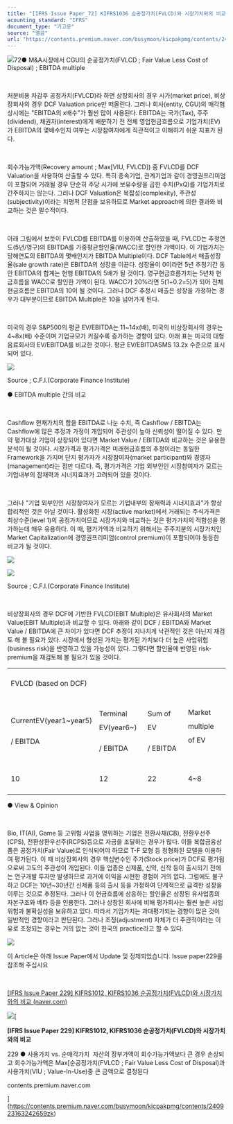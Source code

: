 ```yaml
---
title: "[IFRS Issue Paper_72] KIFRS1036 순공정가치(FVLCD)와 시장가치와의 비교"
acounting_standard: "IFRS"
document_type: "기고문"
source: "엘곰"
url: "https://contents.premium.naver.com/busymoon/kicpakpmg/contents/240502132836140qx"
---
```

![](https://n2.news.naver.com/l.gif?type=content)72● M&A시장에서 CGU의 순공정가치(FVLCD ; Fair Value Less Cost of Disposal) ; EBITDA multiple

​

처분비용 차감후 공정가치(FVLCD)라 하면 상장회사의 경우 시가(market price), 비상장회사의 경우 DCF Valuation price만 떠올린다. 그러나 회사(entity, CGU)의 매각협상시에는 "EBITDA의 x배수"가 훨씬 많이 사용된다. EBITDA는 국가(Tax), 주주(dividend), 채권자(interest)에게 배분하기 전 전체 영업현금흐름으로 기업가치(EV)가 EBITDA의 몇배수인지 여부는 시장참여자에게 직관적이고 이해하기 쉬운 지표가 된다.

​

회수가능가액(Recovery amount ; Max\[VIU, FVLCD\]) 중 FVLCD를 DCF Valuation을 사용하여 산출할 수 있다. 특히 종속기업, 관계기업과 같이 경영권프리미엄이 포함되어 거래될 경우 단순히 주당 시가에 보유수량을 곱한 수치(PxQ)를 기업가치로 간주하지는 않는다. 그러나 DCF Valuation은 복잡성(complexity), 주관성(subjectivity)이라는 치명적 단점을 보유하므로 Market approach에 의한 결과와 비교하는 것은 필수적이다.

​

아래 그림에서 보듯이 FVLCD를 EBITDA를 이용하여 산출하였을 때, FVLCD는 추정연도(5년/영구)의 EBITDA를 가중평균할인율(WACC)로 할인한 가액이다. 이 기업가치는 당해연도의 EBITDA의 몇배인지가 EBITDA Multiple이다. DCF Table에서 매출성장율(sale growth rate)은 EBITDA의 성장을 이끈다. 성장율이 0이라면 5년 추정기간 동안 EBITDA의 합계는 현행 EBITDA의 5배가 될 것이다. 영구현금흐름가치는 5년차 현금흐름을 WACC로 할인한 가액이 된다. WACC가 20%라면 5(1÷0.2=5)가 되어 전체 현금흐름은 EBITDA의 10이 될 것이다. 그러나 DCF 추정시 매출은 성장을 가정하는 경우가 대부분이므로 EBITDA Multiple은 10을 넘어가게 된다.

​

미국의 경우 S&P500의 평균 EV/EBITDA는 11~14x(배), 미국의 비상장회사의 경우는 4~8x(배) 수준이며 기업규모가 커질수록 증가하는 경향이 있다. 아래 표는 미국의 대형 음료회사의 EV/EBITDA를 비교한 것이다. 평균 EV/EBITDASMS 13.2x 수준으로 표시되어 있다.

![](https://dthumb-phinf.pstatic.net/dthumb?src=%22https://postfiles.pstatic.net/MjAyNDAzMjRfMTYg/MDAxNzExMjU4ODIyMzM1.LKE4sg20S-QT4V0UafnamR8yW2eLfsIKkBFT8uwDjfYg.UWSky26JSxz0LG7Cfr_5F04njmIofhXkR-NixI7JTAYg.PNG/image.png?type=w773%22&service=scs&type=w800)

Source ; C.F.I.(Corporate Finance Institute)

● EBITDA multiple 간의 비교

​

Cashflow 현재가치의 합을 EBITDA로 나눈 수치, 즉 Cashflow / EBITDA는 Cashflow에 많은 추정과 가정이 개입되어 주관성이 높아 신뢰성이 떨어질 수 있다. 만약 평가대상 기업이 상장되어 있다면 Market Value / EBITDA와 비교하는 것은 유용한 분석이 될 것이다. 시장가격과 평가가격은 미래현금흐름의 추정이라는 동일한 Framework을 가지며 단지 평가자가 시장참여자(market participant)와 경영자(management)라는 점만 다르다. 즉, 평가가격은 기업 외부인인 시장참여자가 모르는 기업내부의 잠재력과 시너지효과가 고려되어 있을 것이다.

​

그러나 "기업 외부인인 시장참여자가 모르는 기업내부의 잠재력과 시너지효과"가 항상 합리적인 것은 아닐 것이다. 활성화된 시장(active market)에서 거래되는 주식가격은 최상수준(level 1)의 공정가치이므로 시장가치와 비교하는 것은 평가가치의 적합성을 평가하는데 매우 유용하다. 이 때, 평가가액과 비교하기 위해서는 주주지분의 시장가치인 Market Capitalization에 경영권프리미엄(control premium)이 포함되어야 동등한 비교가 될 것이다.

![](https://dthumb-phinf.pstatic.net/dthumb?src=%22https://postfiles.pstatic.net/MjAyNDAzMjRfMjkw/MDAxNzExMjYwMzMxODQy.eJ3hdQBvbUx8H984B90OHMkvuo4fOB8dYIh690Zmycwg.JmILiyyWeS0_nkwyPSB4ic-MIjR9zzkqY6mHae2qM6cg.PNG/image.png?type=w773%22&service=scs&type=w800)

![](https://dthumb-phinf.pstatic.net/dthumb?src=%22https://postfiles.pstatic.net/MjAyNDAzMjRfMjYg/MDAxNzExMjU4ODkyOTcx.ootzeXygMj3vu_rAwFTlIFpgimQ15QbZUZhP2ErliHwg.PwzKHj5Div7J4pfleK2KJSSnlpyxKw0OvZEZHD-oaXYg.PNG/image.png?type=w773%22&service=scs&type=w800)

Source ; C.F.I.(Corporate Finance Institute)

​

비상장회사의 경우 DCF에 기반한 FVLCD(EBIT Multiple)은 유사회사의 Market Value(EBIT Multiple)과 비교할 수 있다. 아래와 같이 DCF / EBITDA와 Market Value / EBITDA에 큰 차이가 있다면 DCF 추정이 지나치게 낙관적인 것은 아닌지 재검토 해 볼 필요가 있다. 시장에서 형성된 가치는 평가된 가치보다 더 높은 사업위험(business risk)을 반영하고 있을 가능성이 있다. 그렇다면 할인율에 반영된 risk-premium을 재검토해 볼 필요가 있을 것이다.

<table style=""><tbody><tr><td colspan="3" rowspan="1" style="width: 75.0%; height: 21.5px;  "><div><p style="line-height:2.0;"><span style="">FVLCD (based on DCF)</span></p></div></td><td colspan="1" rowspan="2" style="width: 25.0%; height: 43.0px;  "><div><p style="line-height:2.0;"><span style="">​</span></p></div><div><p style="line-height:2.0;"><span style="">Market multiple of EV</span></p></div></td></tr><tr><td colspan="1" rowspan="1" style="width: 25.0%; height: 21.5px;  "><div><p style="line-height:2.0;"><span style="">CurrentEV</span><span style="">(year1~year5)</span></p></div><div><p style="line-height:2.0;"><span style="">/ EBITDA</span></p></div></td><td colspan="1" rowspan="1" style="width: 25.0%; height: 21.5px;  "><div><p style="line-height:2.0;"><span style="">Terminal EV</span><span style="">(year6~)</span></p></div><div><p style="line-height:2.0;"><span style="">/ EBITDA</span></p></div></td><td colspan="1" rowspan="1" style="width: 25.0%; height: 21.5px;  "><div><p style="line-height:2.0;"><span style="">Sum of EV</span></p></div><div><p style="line-height:2.0;"><span style="">/ EBITDA</span></p></div></td></tr><tr><td colspan="1" rowspan="1" style="width: 25.0%; height: 43.0px;  "><div><p style="line-height:2.0;"><span style="">10</span></p></div></td><td colspan="1" rowspan="1" style="width: 25.0%; height: 43.0px;  "><div><p style="line-height:2.0;"><span style="">12</span></p></div></td><td colspan="1" rowspan="1" style="width: 25.0%; height: 43.0px;  "><div><p style="line-height:2.0;"><span style="">22</span></p></div></td><td colspan="1" rowspan="1" style="width: 25.0%; height: 43.0px;  "><div><p style="line-height:2.0;"><span style="">4~8</span></p></div></td></tr></tbody></table>

● View & Opinion

​

Bio, IT(AI), Game 등 고위험 사업을 영위하는 기업은 전환사채(CB), 전환우선주(CPS), 전환상환우선주(RCPS)등으로 자금을 조달하는 경우가 많다. 이들 복합금융상품은 공정가치(Fair Value)로 인식되어야 하므로 T-F 모형 등 정형화된 모델을 이용하여 평가된다. 이 때 비상장회사의 경우 핵심변수인 주가(Stock price)가 DCF로 평가됨으로써 고도의 주관성이 개입된다. 이들 업종은 신제품, 신약, 신작 등이 출시되기 전에는 연구개발 투자만 발생하므로 과거에 이익을 시현한 경험이 거의 없다. 그럼에도 불구하고 DCF는 10년~30년간 신제품 등의 출시 등을 가정하여 단계적으로 급격한 성장을 이루는 것으로 추정된다. 그러나 이 현금흐름에 상응하는 할인율은 상장된 유사업종의 자본구조와 베타 등을 인용한다. 그러나 상장된 회사에 비해 평가회사는 훨씬 높은 사업위험과 불확실성을 보유하고 있다. 따라서 기업가치는 과대평가되는 경향이 많은 것이 일반적인 경향이라고 판단된다. 그러나 조정(adjustment) 자체가 더 주관적이라는 이유로 조정되는 경우는 거의 없는 것이 한국의 practice라고 할 수 있다.

[![](https://dthumb-phinf.pstatic.net/dthumb?src=%22https://storep-phinf.pstatic.net/cafe_004/original_2.png?type=p100_100%22&service=scs&type=w800)](https://contents.premium.naver.com/busymoon/kicpakpmg/contents/#)

이 Article은 아래 Issue Paper에서 Update 및 정제되었습니다. Issue paper229를 참조해 주십시요

​

​[\[IFRS Issue Paper 229\] KIFRS1012, KIFRS1036 순공정가치(FVLCD)와 시장가치와의 비교 (naver.com)](https://contents.premium.naver.com/busymoon/kicpakpmg/contents/240923163242659zk)

[![](https://dthumb-phinf.pstatic.net/?src=%22https%3A%2F%2Fscs-phinf.pstatic.net%2FMjAyNDA5MjNfMjcx%2FMDAxNzI3MDc2NzgwMTgx.74DLPDG9bXUY12Bkwlh7p0ObNE2k97dVZ-QRXc_PLuAg.bWZRx2_rd2b2YbI0spq63hJS4Rg1ZAkMiqWIaiQRsg4g.JPEG%2F20240922_163222.jpg%3Ftype%3Dw800%22&type=ff500_300)](https://contents.premium.naver.com/busymoon/kicpakpmg/contents/240923163242659zk)[

**\[IFRS Issue Paper 229\] KIFRS1012, KIFRS1036 순공정가치(FVLCD)와 시장가치와의 비교**

229 ● 사용가치 vs. 순매각가치 ​ 자산의 장부가액이 회수가능가액보다 큰 경우 손상되고 회수가능가액은 Max\[순공정가치(FVLCD ; Fair Value Less Cost of Disposal)과 사용가치(VIU ; Value-In-Use)중 큰 금액으로 결정된다

contents.premium.naver.com

](https://contents.premium.naver.com/busymoon/kicpakpmg/contents/240923163242659zk)

​